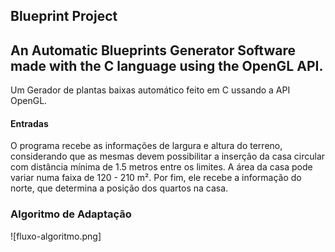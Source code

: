 ## Blueprint Project

An Automatic Blueprints Generator Software made with the C language using the OpenGL API.
---
Um Gerador de plantas baixas automático feito em C ussando a API OpenGL.

#### Entradas

O programa recebe as informações de largura e altura do terreno, considerando que
as mesmas devem possibilitar a inserção da casa circular com distância mínima de 1.5 
metros entre os limites. A área da casa pode variar numa faixa de 120 - 210 m².
Por fim, ele recebe a informação do norte, que determina a posição dos quartos na casa.

### Algoritmo de Adaptação

![fluxo-algoritmo.png]